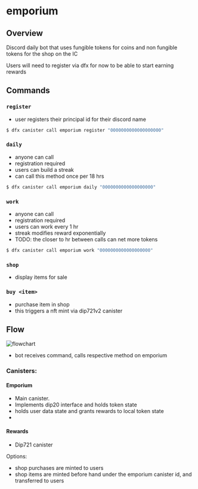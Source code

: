# emporium

## Overview

Discord daily bot that uses fungible tokens for coins and non fungible tokens for the shop on the IC

Users will need to register via dfx for now to be able to start earning rewards

## Commands

### `register`

- user registers their principal id for their discord name

```sh
$ dfx canister call emporium register "0000000000000000000"
```

### `daily`

- anyone can call
- registration required
- users can build a streak
- can call this method once per 18 hrs

```sh
$ dfx canister call emporium daily "0000000000000000000"
```

### `work`

- anyone can call
- registration required
- users can work every 1 hr
- streak modifies reward exponentially
- TODO: the closer to hr between calls can net more tokens

```sh
$ dfx canister call emporium work "0000000000000000000"
```

### `shop`

- display items for sale

### `buy <item>`

- purchase item in shop
- this triggers a nft mint via dip721v2 canister

## Flow

![flowchart](https://user-images.githubusercontent.com/8976745/173971159-3f5bcb99-d714-4326-b8b0-69794daacebc.png)

- bot receives command, calls respective method on emporium

### Canisters:

#### Emporium

- Main canister.
- Implements dip20 interface and holds token state
- holds user data state and grants rewards to local token state
-

#### Rewards

- Dip721 canister

Options:

- shop purchases are minted to users
- shop items are minted before hand under the emporium canister id, and transferred to users
